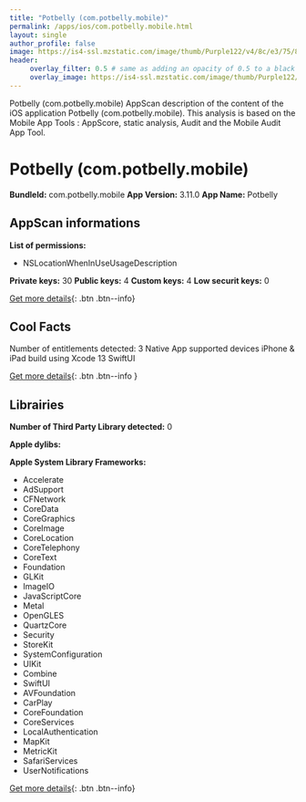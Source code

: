 ```yaml
---
title: "Potbelly (com.potbelly.mobile)"
permalink: /apps/ios/com.potbelly.mobile.html
layout: single
author_profile: false
image: https://is4-ssl.mzstatic.com/image/thumb/Purple122/v4/8c/e3/75/8ce37577-ba6d-5291-3896-c5d5add811cd/AppIcon-1x_U007emarketing-0-4-0-85-220.png/512x512bb.jpg
header: 
     overlay_filter: 0.5 # same as adding an opacity of 0.5 to a black background
     overlay_image: https://is4-ssl.mzstatic.com/image/thumb/Purple122/v4/8c/e3/75/8ce37577-ba6d-5291-3896-c5d5add811cd/AppIcon-1x_U007emarketing-0-4-0-85-220.png/512x512bb.jpg
---
```

Potbelly (com.potbelly.mobile) AppScan description of the content of the iOS application Potbelly (com.potbelly.mobile). This analysis is based on the Mobile App Tools : AppScore, static analysis, Audit and the Mobile Audit App Tool.

# Potbelly (com.potbelly.mobile)

**BundleId:** com.potbelly.mobile
**App Version:** 3.11.0
**App Name:** Potbelly


## AppScan informations 

**List of permissions:** 
- NSLocationWhenInUseUsageDescription
  
  
**Private keys:** 30
**Public keys:** 4
**Custom keys:** 4
**Low securit keys:** 0
  
[Get more details](/pricing.html){: .btn .btn--info}

## Cool Facts

Number of entitlements detected: 3
Native App
supported devices iPhone & iPad
build using Xcode 13
SwiftUI
  
[Get more details](/pricing.html){: .btn .btn--info }

## Librairies 
**Number of Third Party Library detected:** 0


**Apple dylibs:**


**Apple System Library Frameworks:**
- Accelerate
- AdSupport
- CFNetwork
- CoreData
- CoreGraphics
- CoreImage
- CoreLocation
- CoreTelephony
- CoreText
- Foundation
- GLKit
- ImageIO
- JavaScriptCore
- Metal
- OpenGLES
- QuartzCore
- Security
- StoreKit
- SystemConfiguration
- UIKit
- Combine
- SwiftUI
- AVFoundation
- CarPlay
- CoreFoundation
- CoreServices
- LocalAuthentication
- MapKit
- MetricKit
- SafariServices
- UserNotifications


  
[Get more details](/pricing.html){: .btn .btn--info}


